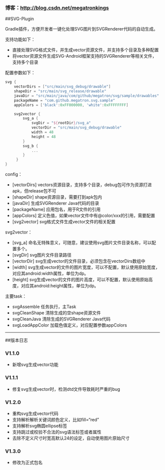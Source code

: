 ### 博客：http://blog.csdn.net/megatronkings

##SVG-Plugin

Gradle插件，方便开发者一键化处理SVG图片到SVGRenderer代码的自动生成。

支持功能如下：

- 直接处理SVG格式文件，并生成vector资源文件，并支持多个目录及多种配置
- 将vector资源文件生成SVG-Android框架支持的SVGRenderer等相关文件，支持多个目录


配置参数如下：
```gradle
svg {
    vectorDirs = ["src/main/svg_debug/drawable"]
    shapeDir = "src/main/svg_release/drawable"
    javaDir = "src/main/java/com/github/megatron/svg/sample/drawables"
    packageName = "com.github.megatron.svg.sample"
    appColors = ['black':0xFF000000, 'white':0xFFFFFFFF]

    svg2vector {
        svg_a {
            svgDir = "${rootDir}/svg_a"
            vectorDir = "src/main/svg_debug/drawable"
            width = 48
            height = 48
        }
        svg_b {
            ...
        }
     }
}
```
config：
- [vectorDirs]  vectors资源目录，支持多个目录，debug包可作为资源打进apk，但release包不可
- [shapeDir]    shape资源目录，需要打到apk包内
- [javaDir]     生成SVGRenderer Java代码的目录
- [packageName] 应用包名，用于R文件的引用
- [appColors]   定义色值，如果vector文件中有@color/xxx的引用，需要配置
- [svg2vector]  svg格式文件生成vector文件的相关配置

svg2vector：
- [svg_a]       命名无特殊意义，可随意，建议使用svg图片文件目录名称，可以配置多个。
- [svgDir]      svg图片文件目录路径
- [vectorDir]   svg生成vector的文件目录，必须包含在vectorDirs数组中
- [width]       svg生成vector的文件的图片宽度，可以不配置，默认使用原始宽度，对应其android:width属性，单位为dp。
- [height]      svg生成vector的文件的图片高度，可以不配置，默认使用原始高度，对应其android:height属性，单位为dp。


主要task：
- svgAssemble     任务执行，主Task
- svgCleanShape   清除生成的空shape资源文件
- svgCleanJava    清除生成的SVGRenderer Java代码
- svgLoadAppColor 加载色值定义，对应配置参数appColors

----

##版本日志

### V1.1.0
- 新增svg生成vector功能

### V1.1.1
- 修复svg生成vector时，检测dtd文件导致耗时严重的bug

### V1.2.0
- 重构svg生成vector代码
- 支持解析解析关键词颜色定义，比如fill=“red”
- 支持解析svg椭圆ellipse标签
- 支持跳过或校验不合法的svg语法标签或者属性
- 去除不定义尺寸时宽高默认24的设定，自动使用图片原始尺寸

### V1.3.0
- 修改为正式包名



